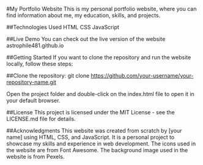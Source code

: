 #My Portfolio Website
This is my personal portfolio website, where you can find information about me, my education, skills, and projects.

##Technologies Used
HTML
CSS
JavaScript

##Live Demo
You can check out the live version of the website astrophile481.github.io

##Getting Started
If you want to clone the repository and run the website locally, follow these steps:

##Clone the repository:
git clone https://github.com/your-username/your-repository-name.git

Open the project folder and double-click on the index.html file to open it in your default browser.

##License
This project is licensed under the MIT License - see the LICENSE.md file for details.

##Acknowledgments
This website was created from scratch by [your name] using HTML, CSS, and JavaScript. It is a personal project to showcase my skills and experience in web development.
The icons used in the website are from Font Awesome.
The background image used in the website is from Pexels. 